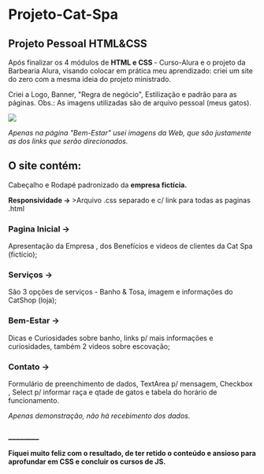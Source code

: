 # Projeto-Cat-Spa
<h2>Projeto Pessoal HTML&CSS</h2>

<p>Após finalizar os 4 módulos de <strong> HTML e CSS </strong> - Curso-Alura e o projeto da Barbearia Alura, visando colocar em prática meu aprendizado: criei um site do zero com a mesma ideia do projeto ministrado.</P>

<p>Criei a Logo, Banner, "Regra de negócio", Estilização e padrão para as páginas.
Obs.: As imagens utilizadas são de arquivo pessoal (meus gatos). </p>

<div>
 <a href="https://instagram.com/gatinhos_gourmet" target="_blank"><img src="https://img.shields.io/badge/-Instagram-%23E4405F?style=for-the-badge&logo=instagram&logoColor=white" target="_blank"></a>
  </div>
  
<em>Apenas na página "Bem-Estar" usei imagens da Web, que são justamente as dos links que serão direcionados.</em>

<h2>O site contém:</h2>
<p>Cabeçalho e Rodapé padronizado da <strong>empresa fictícia.</strong></p>
<p><strong>Responsividade -> </strong>>Arquivo .css separado e c/ link para todas as paginas .html</p>

<h3> Pagina Inicial -></h3> 
<p> Apresentação da Empresa , dos Benefícios e videos de clientes da Cat Spa (fictício);
</p>
<h3>Serviços -> </h3>
<p>São 3 opções de serviços - Banho & Tosa, imagem e informações do CatShop (loja);</p>

 <h3>Bem-Estar -></h3>
 <p> Dicas e Curiosidades sobre banho, links p/ mais informações e curiosidades, também 2 videos sobre escovação;</p>

 <h3>Contato -> </h3>
 <p>Formulário de preenchimento de dados, TextArea p/ mensagem, Checkbox , Select p/ informar raça e qtade de gatos e tabela do horário de funcionamento.</p><em>Apenas demonstração, não há recebimento dos dados.</em>

 <h3>________</h3>
 <p><strong>Fiquei muito feliz com o resultado, de ter retido o conteúdo e ansioso para aprofundar em CSS e concluir os cursos de JS.</strong></p>
 

